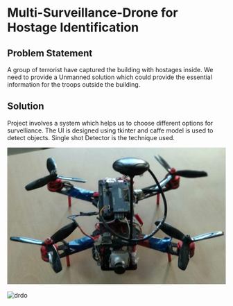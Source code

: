   # Multi-Surveillance-Drone for Hostage Identification

## Problem Statement

A group of terrorist have captured the building with hostages inside. We need to provide a Unmanned solution which could provide the essential information for the troops outside the building.

## Solution

 Project involves a system which helps us to choose different options for survelliance.
 The UI is designed using tkinter and caffe model is used to detect objects.
 Single shot Detector is the technique used.

![drone](https://github.com/Apurv354/Multi-Surveillance-Drone-/blob/devel/images/drone.jpg)

![drdo](https://user-images.githubusercontent.com/18398875/48599862-95587e80-e98f-11e8-8887-d4ff0e17275b.jpg)

